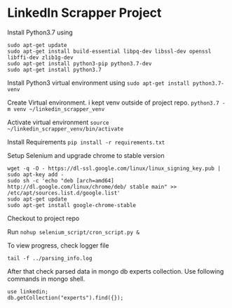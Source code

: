 # LinkedIn Scrapper Project


Install Python3.7 using
```
sudo apt-get update
sudo apt-get install build-essential libpq-dev libssl-dev openssl libffi-dev zlib1g-dev
sudo apt-get install python3-pip python3.7-dev
sudo apt-get install python3.7
```

Install Python3 virtual environment using
```sudo apt-get install python3.7-venv```


Create Virtual environment. i kept venv outside of project repo.
```python3.7 -m venv ~/linkedin_scrapper_venv```

Activate virtual environment
```source ~/linkedin_scrapper_venv/bin/activate```

Install Requirements
```pip install -r requirements.txt```


Setup Selenium and upgrade chrome to stable version
```
wget -q -O - https://dl-ssl.google.com/linux/linux_signing_key.pub | sudo apt-key add -
sudo sh -c 'echo "deb [arch=amd64] http://dl.google.com/linux/chrome/deb/ stable main" >> /etc/apt/sources.list.d/google.list'
sudo apt-get update 
sudo apt-get install google-chrome-stable
```

Checkout to project repo

Run `nohup selenium_script/cron_script.py &`

To view progress, check logger file
```shell script
tail -f ../parsing_info.log
```


After that check parsed data in mongo db experts collection. Use following commands in mongo shell.
```
use linkedin;
db.getCollection("experts").find({});
```


